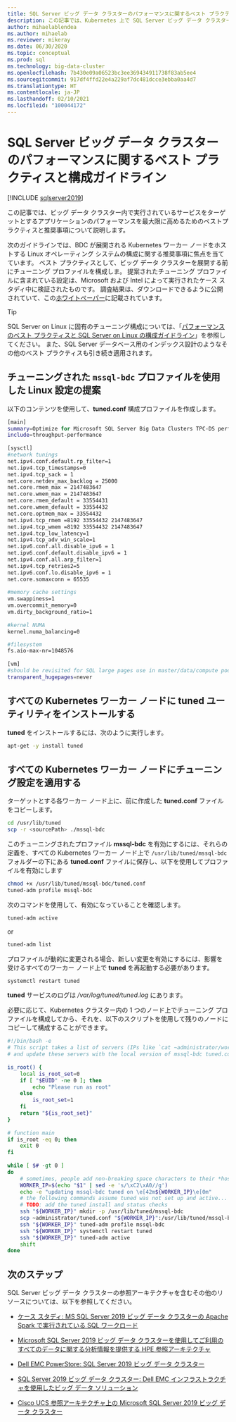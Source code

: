 ```yaml
---
title: SQL Server ビッグ データ クラスターのパフォーマンスに関するベスト プラクティス
description: この記事では、Kubernetes 上で SQL Server ビッグ データ クラスターを実行する場合のパフォーマンスのベスト プラクティスおよびガイドラインを示します。
author: mihaelablendea
ms.author: mihaelab
ms.reviewer: mikeray
ms.date: 06/30/2020
ms.topic: conceptual
ms.prod: sql
ms.technology: big-data-cluster
ms.openlocfilehash: 7b430e09a06523bc3ee369434911738f83ab5ee4
ms.sourcegitcommit: 917df4ffd22e4a229af7dc481dcce3ebba0aa4d7
ms.translationtype: HT
ms.contentlocale: ja-JP
ms.lasthandoff: 02/10/2021
ms.locfileid: "100044172"
---
```

# <a name="performance-best-practices-and-configuration-guidelines-for-sql-server-big-data-clusters"></a>SQL Server ビッグ データ クラスターのパフォーマンスに関するベスト プラクティスと構成ガイドライン

[!INCLUDE [sqlserver2019](../includes/applies-to-version/sqlserver2019.md)]

この記事では、ビッグ データ クラスター内で実行されているサービスをターゲットとするアプリケーションのパフォーマンスを最大限に高めるためのベストプラクティスと推奨事項について説明します。

次のガイドラインでは、BDC が展開される Kubernetes ワーカー ノードをホストする Linux オペレーティング システムの構成に関する推奨事項に焦点を当てています。 ベスト プラクティスとして、ビッグ データ クラスターを展開する前にチューニング プロファイルを構成しま。 提案されたチューニング プロファイルに含まれている設定は、Microsoft および Intel によって実行されたケース スタディ中に検証されたものです。 調査結果は、ダウンロードできるように公開されていて、この[ホワイトペーパー](https://aka.ms/sql-bdc-spark-perf/)に記載されています。

> [!TIP]
> SQL Server on Linux に固有のチューニング構成については、「[パフォーマンスのベスト プラクティスと SQL Server on Linux の構成ガイドライン](../linux/sql-server-linux-performance-best-practices.md)」を参照してください。 また、SQL Server データベース用のインデックス設計のようなその他のベスト プラクティスも引き続き適用されます。

## <a name="proposed-linux-settings-using-a-tuned-mssql-bdc-profile"></a>チューニングされた `mssql-bdc` プロファイルを使用した Linux 設定の提案

以下のコンテンツを使用して、**tuned.conf** 構成プロファイルを作成します。

```bash
[main]
summary=Optimize for Microsoft SQL Server Big Data Clusters TPC-DS performance
include=throughput-performance
 
[sysctl]
#network tunings
net.ipv4.conf.default.rp_filter=1
net.ipv4.tcp_timestamps=0
net.ipv4.tcp_sack = 1
net.core.netdev_max_backlog = 25000
net.core.rmem_max = 2147483647
net.core.wmem_max = 2147483647
net.core.rmem_default = 33554431
net.core.wmem_default = 33554432
net.core.optmem_max = 33554432
net.ipv4.tcp_rmem =8192 33554432 2147483647
net.ipv4.tcp_wmem =8192 33554432 2147483647
net.ipv4.tcp_low_latency=1
net.ipv4.tcp_adv_win_scale=1
net.ipv6.conf.all.disable_ipv6 = 1
net.ipv6.conf.default.disable_ipv6 = 1
net.ipv4.conf.all.arp_filter=1
net.ipv4.tcp_retries2=5
net.ipv6.conf.lo.disable_ipv6 = 1
net.core.somaxconn = 65535
 
#memory cache settings
vm.swappiness=1
vm.overcommit_memory=0
vm.dirty_background_ratio=1
 
#kernel NUMA
kernel.numa_balancing=0

#filesystem
fs.aio-max-nr=1048576
 
[vm]
#should be revisited for SQL large pages use in master/data/compute pods
transparent_hugepages=never
```

## <a name="install-tuned-utility-on-all-the-kubernetes-worker-nodes"></a>すべての Kubernetes ワーカー ノードに **tuned** ユーティリティをインストールする

**tuned** をインストールするには、次のように実行します。

```bash
apt-get -y install tuned
```

## <a name="apply-tuning-settings-to-all-kubernetes-worker-nodes"></a>すべての Kubernetes ワーカー ノードにチューニング設定を適用する

ターゲットとする各ワーカー ノード上に、前に作成した **tuned.conf** ファイルをコピーします。

```bash
cd /usr/lib/tuned
scp -r <sourcePath> ./mssql-bdc
```

このチューニングされたプロファイル **mssql-bdc** を有効にするには、それらの定義を、すべての Kubernetes ワーカー ノード上で `/usr/lib/tuned/mssql-bdc` フォルダーの下にある **tuned.conf** ファイルに保存し、以下を使用してプロファイルを有効にします

```bash
chmod +x /usr/lib/tuned/mssql-bdc/tuned.conf
tuned-adm profile mssql-bdc
```

次のコマンドを使用して、有効になっていることを確認します。

```bash
tuned-adm active
```

or

```bash
tuned-adm list
```

プロファイルが動的に変更される場合、新しい変更を有効にするには、影響を受けるすべてのワーカー ノード上で **tuned** を再起動する必要があります。

```bash
systemctl restart tuned
```
 
**tuned** サービスのログは */var/log/tuned/tuned.log* にあります。

必要に応じて、Kubernetes クラスター内の 1 つのノード上でチューニング プロファイルを構成してから、それを、以下のスクリプトを使用して残りのノードにコピーして構成することができます。

```bash
#!/bin/bash -e
# This script takes a list of servers (IPs like `cat ~administrator/workerhosts)) as input
# and update these servers with the local version of mssql-bdc tuned.conf.
 
is_root() {
    local is_root_set=0
    if [ "$EUID" -ne 0 ]; then
        echo "Please run as root"
    else
        is_root_set=1
    fi
    return "${is_root_set}"
}
 
# function main
if is_root -eq 0; then
    exit 0
fi
 
while [ $# -gt 0 ]
do
    # sometimes, people add non-breaking space characters to their *host* files.
    WORKER_IP=$(echo "$1" | sed -e 's/\xC2\xA0//g')
    echo -e "updating mssql-bdc tuned on \e[42m${WORKER_IP}\e[0m"
    # the following commands assume tuned was not set up and active...
    # TODO: add the tuned install and status checks
    ssh "${WORKER_IP}" mkdir -p /usr/lib/tuned/mssql-bdc
    scp ~administrator/tuned.conf "${WORKER_IP}":/usr/lib/tuned/mssql-bdc/tuned.conf
    ssh "${WORKER_IP}" tuned-adm profile mssql-bdc
    ssh "${WORKER_IP}" systemctl restart tuned
    ssh "${WORKER_IP}" tuned-adm active
    shift
done

```

## <a name="next-steps"></a>次のステップ

SQL Server ビッグ データ クラスターの参照アーキテクチャを含むその他のリソースについては、以下を参照してください。

* [ケース スタディ: MS SQL Server 2019 ビッグ データ クラスターの Apache Spark で実行されている SQL ワークロード](https://aka.ms/sql-bdc-spark-perf/)

* [Microsoft SQL Server 2019 ビッグ データ クラスターを使用してご利用のすべてのデータに関する分析情報を提供する HPE 参照アーキテクチャ](https://h20195.www2.hpe.com/V2/GetDocument.aspx?docname=a50001963enw)

* [Dell EMC PowerStore: SQL Server 2019 ビッグ データ クラスター](https://www.dellemc.com/resources/en-us/asset/white-papers/products/storage/h18231-dell-emc-powerstore-sql-server-big-data-clusters.pdf)

* [SQL Server 2019 ビッグ データ クラスター: Dell EMC インフラストラクチャを使用したビッグ データ ソリューション](https://infohub.delltechnologies.com/t/microsoft-sql-server-2019-big-data-clusters-a-big-data-solution-using-dell-emc-infrastructure/)

* [Cisco UCS 参照アーキテクチャ上の Microsoft SQL Server 2019 ビッグ データ クラスター](https://www.cisco.com/c/en/us/solutions/collateral/data-center-virtualization/unified-computing/sql-server-on-big-data-cluster-on-ucs.html)